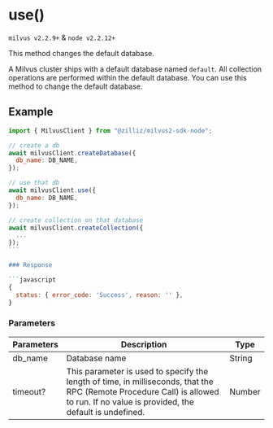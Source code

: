# use()

`milvus v2.2.9+` & `node v2.2.12+`

This method changes the default database.

A Milvus cluster ships with a default database named `default`. All collection operations are performed within the default database. You can use this method to change the default database.

## Example

````javascript
import { MilvusClient } from "@zilliz/milvus2-sdk-node";

// create a db
await milvusClient.createDatabase({
  db_name: DB_NAME,
});

// use that db
await milvusClient.use({
  db_name: DB_NAME,
});

// create collection on that database
await milvusClient.createCollection({
  ...
});
```

### Response

```javascript
{
  status: { error_code: 'Success', reason: '' },
}
````

### Parameters

| Parameters | Description                                                                                                                                                                       | Type   |
| ---------- | --------------------------------------------------------------------------------------------------------------------------------------------------------------------------------- | ------ |
| db_name    | Database name                                                                                                                                                                     | String |
| timeout?   | This parameter is used to specify the length of time, in milliseconds, that the RPC (Remote Procedure Call) is allowed to run. If no value is provided, the default is undefined. | Number |

